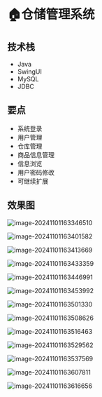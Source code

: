 # 🏠仓储管理系统

<SlideProtected>

<MyGlobalComponent />

## 技术栈

- Java
- SwingUI
- MySQL
- JDBC

## 要点
- 系统登录
- 用户管理
- 仓库管理
- 商品信息管理
- 信息浏览
- 用户密码修改
- 可继续扩展

## 效果图

![image-20241101163346510](http://cdn.qiniu.liyansheng.top/img/image-20241101163346510.png)

![image-20241101163401582](http://cdn.qiniu.liyansheng.top/img/image-20241101163401582.png)

![image-20241101163413669](http://cdn.qiniu.liyansheng.top/img/image-20241101163413669.png)

![image-20241101163433359](http://cdn.qiniu.liyansheng.top/img/image-20241101163433359.png)

![image-20241101163446991](http://cdn.qiniu.liyansheng.top/img/image-20241101163446991.png)

![image-20241101163453992](http://cdn.qiniu.liyansheng.top/img/image-20241101163453992.png)

![image-20241101163501330](http://cdn.qiniu.liyansheng.top/img/image-20241101163501330.png)

![image-20241101163508626](http://cdn.qiniu.liyansheng.top/img/image-20241101163508626.png)

![image-20241101163516463](http://cdn.qiniu.liyansheng.top/img/image-20241101163516463.png)

![image-20241101163529562](http://cdn.qiniu.liyansheng.top/img/image-20241101163529562.png)

![image-20241101163537569](http://cdn.qiniu.liyansheng.top/img/image-20241101163537569.png)

![image-20241101163607811](http://cdn.qiniu.liyansheng.top/img/image-20241101163607811.png)

![image-20241101163616656](http://cdn.qiniu.liyansheng.top/img/image-20241101163616656.png)





<FloatingImage src="http://cdn.qiniu.liyansheng.top/img/image-20241101170358054.png" alt="扫码获取" />


</SlideProtected>